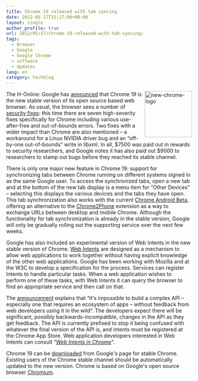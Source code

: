 ```yaml
---
title: Chrome 19 released with tab syncing
date: 2012-05-17T15:17:00+00:00
layout: single
author_profile: true
url: 2012/05/17/chrome-19-released-with-tab-syncing/
tags:
  - Browser
  - Google
  - Google Chrome
  - software
  - Updates
lang: en
category: techblog
---
```

[<img title="new-chrome-logo" border="0" alt="new-chrome-logo" align="right" src="http://lh4.ggpht.com/-DYC2GnWOiLA/T7UPhTnZ6ZI/AAAAAAAAGAQ/fODRobza5MQ/new-chrome-logo_thumb.png?imgmax=800" width="128" height="125" />](http://lh5.ggpht.com/-P3oogfN-m3Q/T7UPfHlj5HI/AAAAAAAAGAI/0-nd-5EAC5E/s1600-h/new-chrome-logo%25255B2%25255D.png)The H-Online: Google has [announced](http://chrome.blogspot.co.uk/2012/05/keeping-tabs-on-your-tabs.html) that Chrome 19 is the new stable version of its open source based web browser. As usual, the browser sees a number of [security fixes](http://googlechromereleases.blogspot.co.uk/2012/05/stable-channel-update.html): this time there are seven high-severity fixes specifically for Chrome including various use-after-free and out-of-bounds errors. Two fixes with a wider impact than Chrome are also mentioned – a workaround for a Linux NVIDIA driver bug and an “off-by-one out-of-bounds” write in libxml. In all, $7500 was paid out in rewards to security researchers, and Google notes it has also paid out $9000 to researchers to stamp out bugs before they reached its stable channel. 

There is only one major new feature in Chrome 19: support for synchronizing tabs between Chrome running on different systems signed in as the same Google user. To access the synchronized tabs, open a new tab and at the bottom of the new tab display is a menu item for “Other Devices” – selecting this displays the various devices and the tabs they have open. This tab synchronization also works with the current [Chrome Android Beta,](http://www.google.com/intl/en/chrome/android/) offering an alternative to the [Chrome2Phone](https://chrome.google.com/webstore/detail/oadboiipflhobonjjffjbfekfjcgkhco) extension as a way to exchange URLs between desktop and mobile Chrome. Although the functionality for tab synchronization is already in the stable version, Google will only be gradually rolling out the supporting service over the next few weeks. 

Google has also included an experimental version of Web Intents in the new stable version of Chrome. [Web Intents](http://webintents.org/) are designed as a mechanism to allow web applications to work together without having explicit knowledge of the other web applications. Google has been working with Mozilla and at the W3C to develop a specification for the process. Services can register Intents to handle particular tasks. When a web application wishes to perform one of these tasks, with Web Intents it can query the browser to find an appropriate service and then call on that. 

The [announcement](http://blog.chromium.org/2012/05/connect-with-web-intents.html) explains that “it's impossible to build a complex API – especially one that requires an ecosystem of apps – without feedback from web developers using it in the wild”. The developers expect there will be significant, possibly backwards-incompatible, changes in the API as they get feedback. The API is currently prefixed to stop it being confused with whatever the final version of the API is, and intents must be registered at the Chrome App Store. Web application developers interested in Web Intents can consult “_[Web Intents in Chrome](http://www.chromium.org/developers/web-intents-in-chrome)_“. 

Chrome 19 can be [downloaded](https://www.google.com/chrome) from Google's page for stable Chrome. Existing users of the Chrome stable channel should be automatically updated to the new version. Chrome is based on Google's open source browser [Chromium](http://www.chromium.org/).